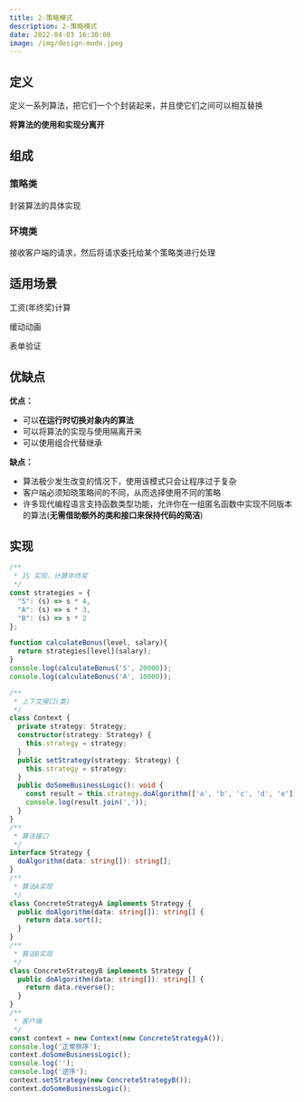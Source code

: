 ```yaml
---
title: 2-策略模式
description: 2-策略模式
date: 2022-04-03 16:30:00
image: /img/design-mode.jpeg
---
```



## 定义

定义一系列算法，把它们一个个封装起来，并且使它们之间可以相互替换

**将算法的使用和实现分离开**

## 组成

### 策略类

封装算法的具体实现

### 环境类

接收客户端的请求，然后将请求委托给某个策略类进行处理


## 适用场景

工资(年终奖)计算

缓动动画

表单验证

## 优缺点

**优点：**
- 可以**在运行时切换对象内的算法**
- 可以将算法的实现与使用隔离开来
- 可以使用组合代替继承

**缺点：**
- 算法极少发生改变的情况下，使用该模式只会让程序过于复杂
- 客户端必须知晓策略间的不同，从而选择使用不同的策略
- 许多现代编程语言支持函数类型功能，允许你在一组匿名函数中实现不同版本的算法(**无需借助额外的类和接口来保持代码的简洁**)

## 实现

```js
/**
 * JS 实现，计算年终奖
 */
const strategies = {
  "S": (s) => s * 4,
  "A": (s) => s * 3,
  "B": (s) => s * 2
};

function calculateBonus(level, salary){
  return strategies[level](salary);
}
console.log(calculateBonus('S', 20000));
console.log(calculateBonus('A', 10000));
```

```ts
/**
 * 上下文接口(类)
 */
class Context {
  private strategy: Strategy;
  constructor(strategy: Strategy) {
    this.strategy = strategy;
  }
  public setStrategy(strategy: Strategy) {
    this.strategy = strategy;
  }
  public doSomeBusinessLogic(): void {
    const result = this.strategy.doAlgorithm(['a', 'b', 'c', 'd', 'e']);
    console.log(result.join(','));
  }
}
/**
 * 算法接口
 */
interface Strategy {
  doAlgorithm(data: string[]): string[];
}
/**
 * 算法A实现
 */
class ConcreteStrategyA implements Strategy {
  public doAlgorithm(data: string[]): string[] {
    return data.sort();
  }
}
/**
 * 算法B实现
 */
class ConcreteStrategyB implements Strategy {
  public doAlgorithm(data: string[]): string[] {
    return data.reverse();
  }
}
/**
 * 客户端
 */
const context = new Context(new ConcreteStrategyA());
console.log('正常排序');
context.doSomeBusinessLogic();
console.log('');
console.log('逆序');
context.setStrategy(new ConcreteStrategyB());
context.doSomeBusinessLogic();
```